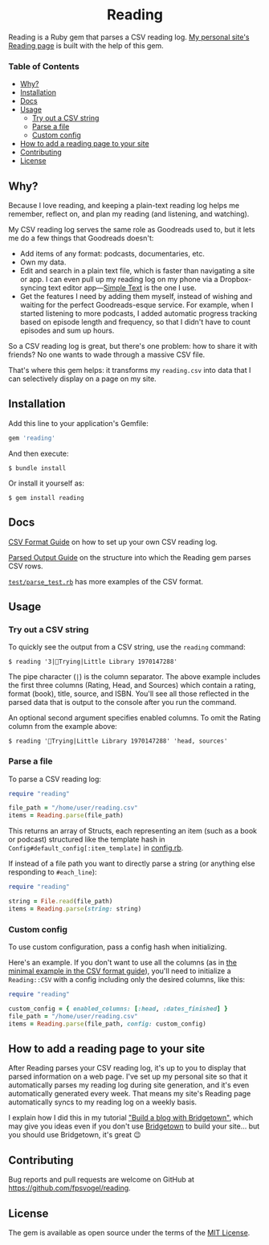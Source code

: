 <h1 align="center">Reading</h1>

Reading is a Ruby gem that parses a CSV reading log. [My personal site's Reading page](https://fpsvogel.com/reading/) is built with the help of this gem.

### Table of Contents

- [Why?](#why)
- [Installation](#installation)
- [Docs](#docs)
- [Usage](#usage)
  - [Try out a CSV string](#try-out-a-csv-string)
  - [Parse a file](#parse-a-file)
  - [Custom config](#custom-config)
- [How to add a reading page to your site](#how-to-add-a-reading-page-to-your-site)
- [Contributing](#contributing)
- [License](#license)

## Why?

Because I love reading, and keeping a plain-text reading log helps me remember, reflect on, and plan my reading (and listening, and watching).

My CSV reading log serves the same role as Goodreads used to, but it lets me do a few things that Goodreads doesn't:

- Add items of any format: podcasts, documentaries, etc.
- Own my data.
- Edit and search in a plain text file, which is faster than navigating a site or app. I can even pull up my reading log on my phone via a Dropbox-syncing text editor app—[Simple Text](https://play.google.com/store/apps/details?id=simple.text.dropbox) is the one I use.
- Get the features I need by adding them myself, instead of wishing and waiting for the perfect Goodreads-esque service. For example, when I started listening to more podcasts, I added automatic progress tracking based on episode length and frequency, so that I didn't have to count episodes and sum up hours.

So a CSV reading log is great, but there's one problem: how to share it with friends? No one wants to wade through a massive CSV file.

That's where this gem helps: it transforms my `reading.csv` into data that I can selectively display on a page on my site.

## Installation

Add this line to your application's Gemfile:

```ruby
gem 'reading'
```

And then execute:

```
$ bundle install
```

Or install it yourself as:

```
$ gem install reading
```

## Docs

[CSV Format Guide](https://github.com/fpsvogel/reading/blob/main/doc/csv-format.md) on how to set up your own CSV reading log.

[Parsed Output Guide](https://github.com/fpsvogel/reading/blob/main/doc/parsed-output.md) on the structure into which the Reading gem parses CSV rows.

[`test/parse_test.rb`](https://github.com/fpsvogel/reading/blob/main/test/parse_test.rb) has more examples of the CSV format.

## Usage

### Try out a CSV string

To quickly see the output from a CSV string, use the `reading` command:

```
$ reading '3|📕Trying|Little Library 1970147288'
```

The pipe character (`|`) is the column separator. The above example includes the first three columns (Rating, Head, and Sources) which contain a rating, format (book), title, source, and ISBN. You'll see all those reflected in the parsed data that is output to the console after you run the command.

An optional second argument specifies enabled columns. To omit the Rating column from the example above:

```
$ reading '📕Trying|Little Library 1970147288' 'head, sources'
```

### Parse a file

To parse a CSV reading log:

```ruby
require "reading"

file_path = "/home/user/reading.csv"
items = Reading.parse(file_path)
```

This returns an array of Structs, each representing an item (such as a book or podcast) structured like the template hash in `Config#default_config[:item_template]` in [config.rb](https://github.com/fpsvogel/reading/blob/main/lib/reading/config.rb).

If instead of a file path you want to directly parse a string (or anything else responding to `#each_line`):

```ruby
require "reading"

string = File.read(file_path)
items = Reading.parse(string: string)
```

### Custom config

To use custom configuration, pass a config hash when initializing.

Here's an example. If you don't want to use all the columns (as in [the minimal example in the CSV format guide](https://github.com/fpsvogel/reading/blob/main/doc/csv-format.md#a-minimal-reading-log)), you'll need to initialize a `Reading::CSV` with a config including only the desired columns, like this:

```ruby
require "reading"

custom_config = { enabled_columns: [:head, :dates_finished] }
file_path = "/home/user/reading.csv"
items = Reading.parse(file_path, config: custom_config)
```

## How to add a reading page to your site

After Reading parses your CSV reading log, it's up to you to display that parsed information on a web page. I've set up my personal site so that it automatically parses my reading log during site generation, and it's even automatically generated every week. That means my site's Reading page automatically syncs to my reading log on a weekly basis.

I explain how I did this in my tutorial ["Build a blog with Bridgetown"](https://fpsvogel.com/posts/2021/build-a-blog-with-bridgetown), which may give you ideas even if you don't use [Bridgetown](https://www.bridgetownrb.com/) to build your site… but you should use Bridgetown, it's great 😉

## Contributing

Bug reports and pull requests are welcome on GitHub at https://github.com/fpsvogel/reading.

## License

The gem is available as open source under the terms of the [MIT License](https://opensource.org/licenses/MIT).

